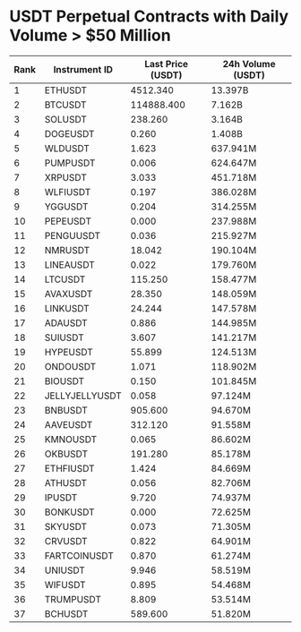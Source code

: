 # USDT Perpetual Contracts with Daily Volume > $50 Million

| Rank | Instrument ID | Last Price (USDT) | 24h Volume (USDT) |
|------|---------------|-------------------|-------------------|
| 1 | ETHUSDT | 4512.340 | 13.397B |
| 2 | BTCUSDT | 114888.400 | 7.162B |
| 3 | SOLUSDT | 238.260 | 3.164B |
| 4 | DOGEUSDT | 0.260 | 1.408B |
| 5 | WLDUSDT | 1.623 | 637.941M |
| 6 | PUMPUSDT | 0.006 | 624.647M |
| 7 | XRPUSDT | 3.033 | 451.718M |
| 8 | WLFIUSDT | 0.197 | 386.028M |
| 9 | YGGUSDT | 0.204 | 314.255M |
| 10 | PEPEUSDT | 0.000 | 237.988M |
| 11 | PENGUUSDT | 0.036 | 215.927M |
| 12 | NMRUSDT | 18.042 | 190.104M |
| 13 | LINEAUSDT | 0.022 | 179.760M |
| 14 | LTCUSDT | 115.250 | 158.477M |
| 15 | AVAXUSDT | 28.350 | 148.059M |
| 16 | LINKUSDT | 24.244 | 147.578M |
| 17 | ADAUSDT | 0.886 | 144.985M |
| 18 | SUIUSDT | 3.607 | 141.217M |
| 19 | HYPEUSDT | 55.899 | 124.513M |
| 20 | ONDOUSDT | 1.071 | 118.902M |
| 21 | BIOUSDT | 0.150 | 101.845M |
| 22 | JELLYJELLYUSDT | 0.058 | 97.124M |
| 23 | BNBUSDT | 905.600 | 94.670M |
| 24 | AAVEUSDT | 312.120 | 91.558M |
| 25 | KMNOUSDT | 0.065 | 86.602M |
| 26 | OKBUSDT | 191.280 | 85.178M |
| 27 | ETHFIUSDT | 1.424 | 84.669M |
| 28 | ATHUSDT | 0.056 | 82.706M |
| 29 | IPUSDT | 9.720 | 74.937M |
| 30 | BONKUSDT | 0.000 | 72.625M |
| 31 | SKYUSDT | 0.073 | 71.305M |
| 32 | CRVUSDT | 0.822 | 64.901M |
| 33 | FARTCOINUSDT | 0.870 | 61.274M |
| 34 | UNIUSDT | 9.946 | 58.519M |
| 35 | WIFUSDT | 0.895 | 54.468M |
| 36 | TRUMPUSDT | 8.809 | 53.514M |
| 37 | BCHUSDT | 589.600 | 51.820M |
